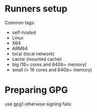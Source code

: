 # Runners setup

Common tags: 

- self-hosted
- Linux
- X64
- ARM64
- local (local network)
- cache (mounted cache)
- big (16+ cores and 64Gb+ memory)
- small (< 16 cores and 64Gb+ memory)

# Preparing GPG

use gpg1 otherwise signing fails
